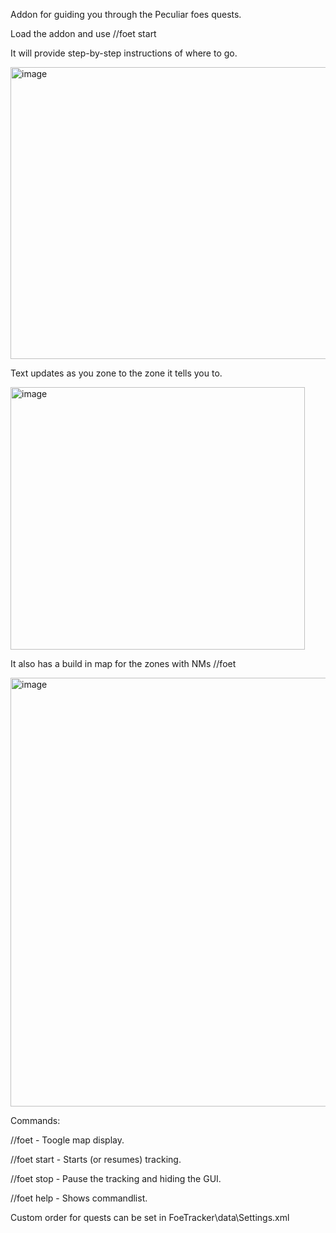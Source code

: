 Addon for guiding you through the Peculiar foes quests.

Load the addon and use //foet start

It will provide step-by-step instructions of where to go.

<img width="524" height="467" alt="image" src="https://github.com/user-attachments/assets/5832ba32-25b0-4180-a3d1-4d9b865491c2" />

Text updates as you zone to the zone it tells you to.

<img width="471" height="420" alt="image" src="https://github.com/user-attachments/assets/e510c010-8645-4fc3-95cf-63215f4e3fc4" />

It also has a build in map for the zones with NMs //foet

<img width="1217" height="686" alt="image" src="https://github.com/user-attachments/assets/f18a853b-fc69-4fa9-91c6-1fc7ca117af9" />

Commands:

//foet        -  Toogle map display.

//foet start  -  Starts (or resumes) tracking.

//foet stop   - Pause the tracking and hiding the GUI.

//foet help   - Shows commandlist.


Custom order for quests can be set in FoeTracker\data\Settings.xml
